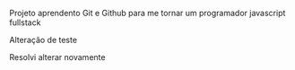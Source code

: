 Projeto aprendento Git e Github para me tornar um programador javascript fullstack

Alteração de teste

Resolvi alterar novamente
